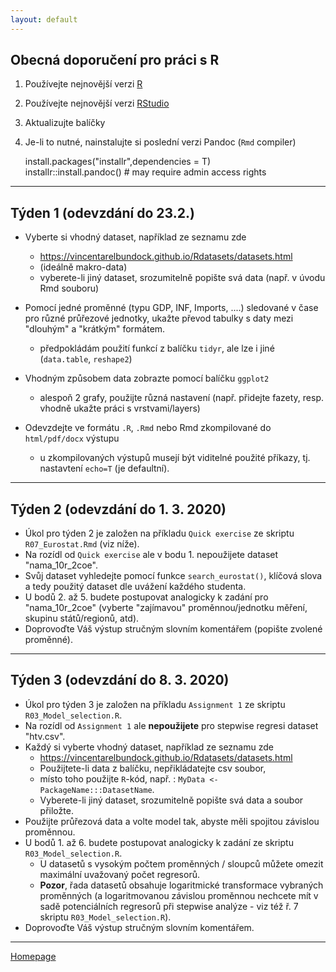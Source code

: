 ```yaml
---
layout: default
---
```


## Obecná doporučení pro práci s R

1. Používejte nejnovější verzi [R](https://www.r-project.org/)
2. Používejte nejnovější verzi [RStudio](https://rstudio.com/products/rstudio/)
3. Aktualizujte balíčky
4. Je-li to nutné, nainstalujte si poslední verzi Pandoc (`Rmd` compiler)
  
      install.packages("installr",dependencies = T)  
      installr::install.pandoc() # may require admin access rights  
     

---


## Týden 1 (odevzdání do 23.2.)

*  Vyberte si vhodný dataset, například ze seznamu zde  
    + https://vincentarelbundock.github.io/Rdatasets/datasets.html 
    + (ideálně makro-data)
    + vyberete-li jiný dataset, srozumitelně popište svá data (např. v úvodu Rmd souboru)
    
* Pomocí jedné proměnné (typu GDP, INF, Imports, ....) sledované v čase pro různé průřezové jednotky, ukažte převod tabulky s daty mezi "dlouhým" a "krátkým" formátem.
    + předpokládám použití funkcí z balíčku `tidyr`, ale lze i jiné (`data.table`, `reshape2`)  

* Vhodným způsobem data zobrazte pomocí balíčku `ggplot2`  
    + alespoň 2 grafy, použijte různá nastavení (např. přidejte fazety, resp. vhodně ukažte práci s vrstvami/layers)
    
* Odevzdejte ve formátu `.R`, `.Rmd` nebo Rmd zkompilované do `html/pdf/docx` výstupu   
    + u zkompilovaných výstupů musejí být viditelné použité příkazy, tj. nastavtení `echo=T` (je defaultní).

---

## Týden 2 (odevzdání do 1. 3. 2020)

* Úkol pro týden 2 je založen na příkladu `Quick exercise` ze skriptu `R07_Eurostat.Rmd`  (viz níže).
* Na rozídl od `Quick exercise` ale v bodu 1. nepoužijete dataset "nama_10r_2coe".   
* Svůj dataset vyhledejte pomocí funkce `search_eurostat()`, klíčová slova a tedy použitý dataset dle uvážení každého studenta.   
* U bodů 2. až 5. budete postupovat analogicky k zadání pro "nama_10r_2coe" (vyberte "zajímavou" proměnnou/jednotku měření, skupinu států/regionů, atd).  
* Doprovoďte Váš výstup stručným slovním komentářem (popište zvolené proměnné).

---

## Týden 3 (odevzdání do 8. 3. 2020)

* Úkol pro týden 3 je založen na příkladu `Assignment 1` ze skriptu `R03_Model_selection.R`.
* Na rozídl od `Assignment 1` ale **nepoužijete** pro stepwise regresi dataset "htv.csv".   
*  Každý si vyberte vhodný dataset, například ze seznamu zde  
    + https://vincentarelbundock.github.io/Rdatasets/datasets.html  
    + Použijtete-li data z balíčku, nepřikládatejte csv soubor,
    + místo toho použijte `R`-kód, např. : `MyData <- PackageName:::DatasetName`.
    + Vyberete-li jiný dataset, srozumitelně popište svá data a soubor přiložte.
* Použijte průřezová data a volte model tak, abyste měli spojitou závislou proměnnou.      
* U bodů 1. až 6. budete postupovat analogicky k zadání ze skriptu `R03_Model_selection.R`.
    + U datasetů s vysokým počtem proměnných / sloupců můžete omezit maximální uvažovaný počet regresorů.
    + **Pozor**, řada datasetů obsahuje logaritmické transformace vybraných proměnných (a logaritmovanou závislou proměnnou nechcete mít v sadě potenciálních regresorů při stepwise analýze - viz též ř. 7 skriptu `R03_Model_selection.R`).
* Doprovoďte Váš výstup stručným slovním komentářem.

---


[Homepage](https://formanektomas.github.io/4EK417/)
